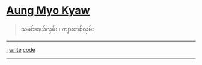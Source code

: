 # [Aung Myo Kyaw](https://www.aungmyokyaw.com)

> သမင်ဆယ်လှမ်း ၊ ကျားတစ်လှမ်း

---

[i](www.aungmyokyaw.com) [write](blog.aungmyokyaw.com) [code](github.com/AungMyoKyaw)

---
